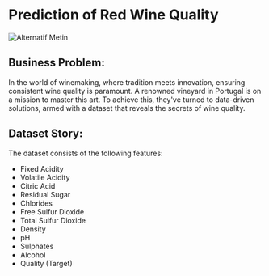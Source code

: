 # Prediction of Red Wine Quality

![Alternatif Metin](https://encrypted-tbn0.gstatic.com/images?q=tbn:ANd9GcR38l4lv_5ai-_U9bMwtIPgT_hcasBgK8_jhw&usqp=CAU)

## Business Problem:
In the world of winemaking, where tradition meets innovation, ensuring consistent wine quality is paramount. A renowned vineyard in Portugal is on a mission to master this art. To achieve this, they've turned to data-driven solutions, armed with a dataset that reveals the secrets of wine quality.

## Dataset Story:
The dataset consists of the following features:

- Fixed Acidity
- Volatile Acidity
- Citric Acid
- Residual Sugar
- Chlorides
- Free Sulfur Dioxide
- Total Sulfur Dioxide
- Density
- pH
- Sulphates
- Alcohol
- Quality (Target)
